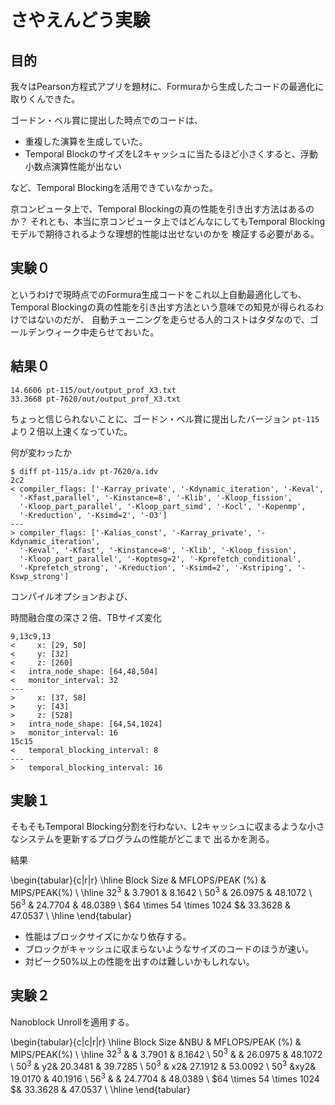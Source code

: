 
# さやえんどう実験

## 目的

我々はPearson方程式アプリを題材に、Formuraから生成したコードの最適化に取りくんできた。

ゴードン・ベル賞に提出した時点でのコードは、

- 重複した演算を生成していた。
- Temporal BlockのサイズをL2キャッシュに当たるほど小さくすると、浮動小数点演算性能が出ない

など、Temporal Blockingを活用できていなかった。

京コンピュータ上で、Temporal Blockingの真の性能を引き出す方法はあるのか？
それとも、本当に京コンピュータ上ではどんなにしてもTemporal Blockingモデルで期待されるような理想的性能は出せないのかを
検証する必要がある。


## 実験０

というわけで現時点でのFormura生成コードをこれ以上自動最適化しても、
Temporal Blockingの真の性能を引き出す方法という意味での知見が得られるわけではないのだが、
自動チューニングを走らせる人的コストはタダなので、ゴールデンウィーク中走らせておいた。

## 結果０

```
14.6606 pt-115/out/output_prof_X3.txt
33.3668 pt-7620/out/output_prof_X3.txt
```

ちょっと信じられないことに、ゴードン・ベル賞に提出したバージョン `pt-115` より２倍以上速くなっていた。


何が変わったか
```
$ diff pt-115/a.idv pt-7620/a.idv
2c2
< compiler_flags: ['-Karray_private', '-Kdynamic_iteration', '-Keval',
  '-Kfast,parallel', '-Kinstance=8', '-Klib', '-Kloop_fission',
  '-Kloop_part_parallel', '-Kloop_part_simd', '-Kocl', '-Kopenmp',
  '-Kreduction', '-Ksimd=2', '-O3']
---
> compiler_flags: ['-Kalias_const', '-Karray_private', '-Kdynamic_iteration',
  '-Keval', '-Kfast', '-Kinstance=8', '-Klib', '-Kloop_fission',
  '-Kloop_part_parallel', '-Koptmsg=2', '-Kprefetch_conditional',
  '-Kprefetch_strong', '-Kreduction', '-Ksimd=2', '-Kstriping', '-Kswp_strong']
```

コンパイルオプションおよび、


時間融合度の深さ２倍、TBサイズ変化

```
9,13c9,13
<     x: [29, 50]
<     y: [32]
<     z: [260]
<   intra_node_shape: [64,48,504]
<   monitor_interval: 32
---
>     x: [37, 58]
>     y: [43]
>     z: [528]
>   intra_node_shape: [64,54,1024]
>   monitor_interval: 16
15c15
<   temporal_blocking_interval: 8
---
>   temporal_blocking_interval: 16
```


## 実験１

そもそもTemporal Blocking分割を行わない、L2キャッシュに収まるような小さなシステムを更新するプログラムの性能がどこまで
出るかを測る。


結果

\begin{tabular}{c|r|r}
\hline
 Block Size    & MFLOPS/PEAK (\%) & MIPS/PEAK(\%) \\
 \hline
 $32^3$ &  3.7901  &  8.1642  \\
 $50^3$ &  26.0975  & 48.1072   \\
 $56^3$ & 24.7704   &  48.0389  \\
 $64 \times 54 \times 1024 $& 33.3628 & 47.0537 \\
 \hline
\end{tabular}

- 性能はブロックサイズにかなり依存する。
- ブロックがキャッシュに収まらないようなサイズのコードのほうが速い。
- 対ピーク50\%以上の性能を出すのは難しいかもしれない。


## 実験２

Nanoblock Unrollを適用する。

\begin{tabular}{c|c|r|r}
\hline
 Block Size  &NBU  & MFLOPS/PEAK (\%) & MIPS/PEAK(\%) \\
 \hline
 $32^3$ &   &  3.7901  &   8.1642   \\
 $50^3$ &   & 26.0975  &  48.1072   \\
 $50^3$ & y2& 20.3481  &  39.7285   \\
 $50^3$ & x2& 27.1912  &  53.0092   \\
 $50^3$ &xy2& 19.0170  &  40.1916   \\
 $56^3$ &   & 24.7704  &  48.0389   \\
 $64 \times 54 \times 1024 $& 33.3628 & 47.0537 \\
 \hline
\end{tabular}

